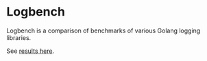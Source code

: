 # Logbench

Logbench is a comparison of benchmarks of various Golang logging libraries.

See [results here](http://bench.zerolog.io).
